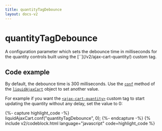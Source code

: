 ```yaml
---
title: quantityTagDebounce
layout: docs-v2
---
```


# quantityTagDebounce

<p class="lead" markdown="1">
A configuration parameter which sets the debounce time in milliseconds for 
the quantity controls built using the [`<ajax-cart-quantity>`](/v2/ajax-cart-quantity/) custom tag.
</p>

## Code example

By default, the debounce time is 300 milliseconds. 
Use the [`conf`](/v2/liquid-ajax-cart-conf/) method of the [`liquidAjaxCart`](/v2/liquid-ajax-cart) object to set
another value.

For example if you want the [`<ajax-cart-quantity>`](/v2/ajax-cart-quantity/) custom tag to start updating 
the quantity without any delay, set the value to 0:

{%- capture highlight_code -%}
liquidAjaxCart.conf("quantityTagDebounce", 0);
{%- endcapture -%}
{% include v2/codeblock.html language="javascript" code=highlight_code %}